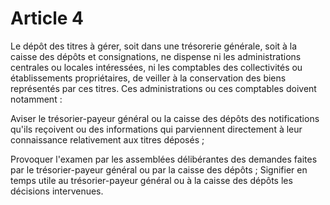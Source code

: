 # Article 4

Le dépôt des titres à gérer, soit dans une trésorerie générale, soit à la caisse des dépôts et consignations, ne dispense ni les administrations centrales ou locales intéressées, ni les comptables des collectivités ou établissements propriétaires, de veiller à la conservation des biens représentés par ces titres. Ces administrations ou ces comptables doivent notamment :

Aviser le trésorier-payeur général ou la caisse des dépôts des notifications qu'ils reçoivent ou des informations qui parviennent directement à leur connaissance relativement aux titres déposés ;

Provoquer l'examen par les assemblées délibérantes des demandes faites par le trésorier-payeur général ou par la caisse des dépôts ; Signifier en temps utile au trésorier-payeur général ou à la caisse des dépôts les décisions intervenues.
